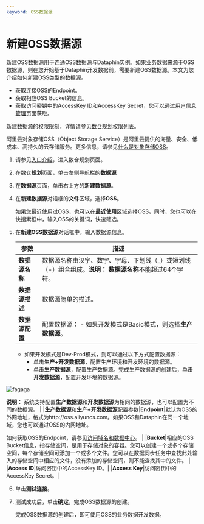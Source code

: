 ```yaml
---
keyword: OSS数据源
---
```


# 新建OSS数据源

新建OSS数据源用于连通OSS数据源与Dataphin实例。如果业务数据来源于OSS数据源，则在您开始基于Dataphin开发数据前，需要新建OSS数据源。本文为您介绍如何新建OSS类型的数据源。

-   获取连接OSS的Endpoint。
-   获取相应OSS Bucket的信息。
-   获取访问密钥中的AccessKey ID和AccessKey Secret，您可以通过[用户信息管理](https://usercenter.console.aliyun.com/)页面获取。

新建数据源的权限限制，详情请参见[数仓规划权限列表](/cn.zh-CN/权限管理/数仓规划权限列表.md)。

阿里云对象存储OSS（Object Storage Service）是阿里云提供的海量、安全、低成本、高持久的云存储服务。更多信息，请参见[什么是对象存储OSS](/cn.zh-CN/产品简介/什么是对象存储OSS.md)。

1.  请参见[入口介绍](/cn.zh-CN/数仓规划/概述.md)，进入数仓规划页面。

2.  在数仓**规划**页面，单击左侧导航栏的**数据源**

3.  在**数据源**页面，单击右上方的**新建数据源**。

4.  在**新建数据源**对话框的**文件**区域，选择**OSS**。

    如果您最近使用过OSS，也可以在**最近使用**区域选择OSS。同时，您也可以在快搜索框中，输入OSS的关键词，快速筛选。

5.  在**新建OSS数据源**对话框中，输入数据源信息。

    |参数|描述|
    |--|--|
    |**数据源名称**|数据源名称由汉字、数字、字母、下划线（\_）或短划线（-）组合组成。**说明：** **数据源名称**不能超过64个字符。 |
    |**数据源描述**|数据源简单的描述。|
    |**数据源配置**|配置数据源：     -   如果开发模式是Basic模式，则选择**生产数据源**。
    -   如果开发模式是Dev-Prod模式，则可以通过以下方式配置数据源：
        -   单击**生产+开发数据源**，配置生产环境和开发环境的数据源。
        -   单击**生产数据源**，配置生产数据源。完成生产数据源的创建后，单击**开发数据源**，配置开发环境的数据源。

![fagaga](https://static-aliyun-doc.oss-accelerate.aliyuncs.com/assets/img/zh-CN/6278209951/p93912.png)

**说明：** 系统支持配置**生产数据源**和**开发数据源**为相同的数据源，也可以配置为不同的数据源。 |
    |**生产数据源**和**生产+开发数据源**配置参数|**Endpoint**|默认为OSS的外网地址，格式为http://oss.aliyuncs.com。如果OSS和Dataphin在同一个地域，您也可以通过OSS的内网地址。

如何获取OSS的Endpoint，请参见[访问域名和数据中心](/cn.zh-CN/开发指南/访问域名（Endpoint）/访问域名和数据中心.md)。 |
    |**Bucket**|相应的OSS Bucket信息，指存储空间，是用于存储对象的容器。您可以创建一个或多个存储空间，每个存储空间可添加一个或多个文件。您可以在数据同步任务中查找此处输入的存储空间中相应的文件，没有添加的存储空间，则不能查找其中的文件。 |
    |**Access ID**|访问密钥中的AccessKey ID。|
    |**Access Key**|访问密钥中的AccessKey Secret。|

6.  单击**测试连接**。

7.  测试成功后，单击**确定**，完成OSS数据源的创建。

    完成OSS数据源的创建后，即可使用OSS的业务数据开发数据。


